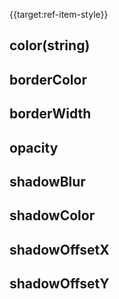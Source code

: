 {{target:ref-item-style}}

## color(string)

## borderColor

## borderWidth

## opacity

## shadowBlur

## shadowColor

## shadowOffsetX

## shadowOffsetY